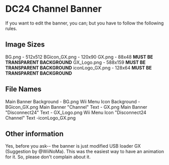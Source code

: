 # DC24 Channel Banner
If you want to edit the banner, you can; but you have to follow the following rules.

## Image Sizes
BG.png - 512x512
BGicon_GX.png - 120x90
GX.png - 88x48 **MUST BE TRANSPARENT BACKGROUND**
GX_Logo.png - 588x159 **MUST BE TRANSPARENT BACKGROUND**
iconLogo_GX.png - 128x64 **MUST BE TRANSPARENT BACKGROUND**

## File Names
Main Banner Background - BG.png
Wii Menu Icon Background - BGicon_GX.png
Main Banner "Channel" Text - GX.png
Main Banner "Disconnect24" Text - GX_Logo.png
Wii Menu Icon "Disconnect24 Channel" Text -iconLogo_GX.png

## Other information
Yes, before you ask-- the banner is just modified USB loader GX (Suggestion by @WiiNoMa). This was the easiest way to have an animation for it. So, please don't complain about it.
